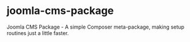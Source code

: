 # joomla-cms-package
Joomla CMS Package - A simple Composer meta-package, making setup routines just a little faster.
